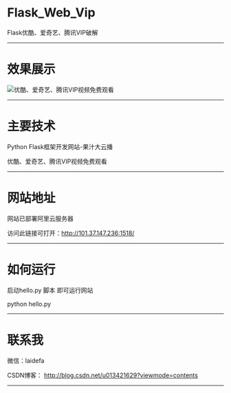 # Flask_Web_Vip
Flask优酷、爱奇艺、腾讯VIP破解

------------------------------------------------------------------------------------------------------------------------------------------
# 效果展示

![优酷、爱奇艺、腾讯VIP视频免费观看](https://github.com/laidefa/Flask_Web_Vip/raw/master/web_vip/static/xinwen.png)


-----------------------------------------------------------------------------------------------------------------------------------------
# 主要技术
Python Flask框架开发网站-果汁大云播

优酷、爱奇艺、腾讯VIP视频免费观看


-----------------------------------------------------------------------------------------------------------------------------------------
# 网站地址
网站已部署阿里云服务器

访问此链接可打开：http://101.37.147.236:1518/

------------------------------------------------------------------------------------------------------------------------------------------
# 如何运行
启动hello.py 脚本 即可运行网站

python hello.py

------------------------------------------------------------------------------------------------------------------------------------------
# 联系我

微信：laidefa

CSDN博客： http://blog.csdn.net/u013421629?viewmode=contents

-----------------------------------------------------------------------------------------------------------------------------------------
